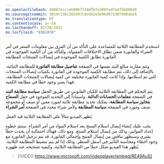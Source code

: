 ```yaml
---
ms.openlocfilehash: dd867eccceb80b7744dfbfe380fed7a4f5b888d9
ms.sourcegitcommit: 3019c13bc265497c9cd42e5b96d972407680abe4
ms.translationtype: HT
ms.contentlocale: ar-SA
ms.lasthandoff: 02/28/2022
ms.locfileid: "8361078"
---
```

استخدم المطابقة الثلاثية للمساعدة على التأكد من أن الفرق بين معلومات السعر في أمر الشراء والفاتورة ضمن نطاق الاختلافات المقبولة، وللتأكد من أن الكمية الموجودة في الفاتورة تطابق الكمية الموجودة في إيصالات المنتجات المطابقة.

وتتم مقارنة مبالغ البند نفسها في الصفحة **تفاصيل مطابقة الفاتورة** للمطابقة الثنائية. بالإضافة إلى ذلك، تتم مطابقة الكمية الموجودة في الفاتورة بكميات إيصالات المنتجات التي تم استلامها. وإذا كانت كمية الفاتورة مختلفة عن كمية إيصالات المنتجات المطابقة، فهذا يعني وجود خطأ في مطابقة الكمية.

يتم التحكم في المطابقة الثلاثية للكيان القانوني عن طريق الحقل **سياسة مطابقة البند** في الصفحة **معلمات الحسابات الدائنة**. واستناداً إلى التحديد الموجود في حقل **السماح بتجاوز سياسة المطابقة**، يمكنك تحديد مطابقة ثلاثية لمورد معين أو صنف أو مجموعة صنف ومورد في الصفحة **سياسة المطابقة** ولأمر شراء محدد في الصفحة **أمر الشراء**.

يُظهر الفيديو مثالاً على المطابقة الثلاثية قيد العمل. 

يجب عليك إنشاء إيصال استلام المنتج بعد استلام المواد من أمر الشراء. ستتم خطوة إعداد الفواتير، وذلك من إيصال استلام المنتج. ومع ذلك، فهناك احتمالية أن يحدث خطأ بشري وسيظهر تناقض من إيصال المنتج وإجمالي الفاتورة. قد يتم ترحيل الفاتورة مع وجود أخطاء ومحاسبة التأثير في أسفل السطر، وذلك إذا لم يتم تنشيط المطابقة الثلاثية. يُظهر هذا الفيديو شكل خطأ من المطابقة الثلاثية، وكيفية تصحيحه عند ظهوره. 
 
 > [!VIDEO https://www.microsoft.com/videoplayer/embed/RE49AuS]

